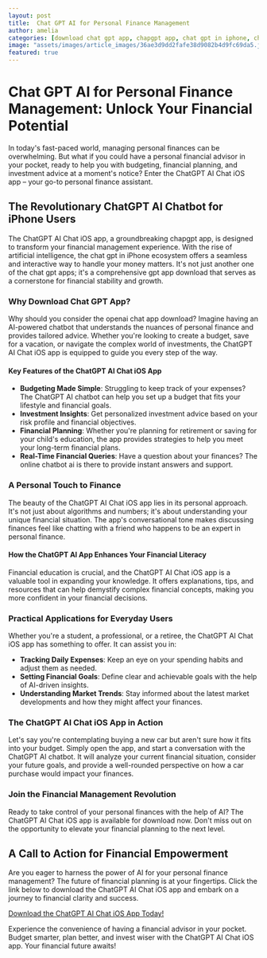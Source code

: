 ```yaml
---
layout: post
title:  Chat GPT AI for Personal Finance Management
author: amelia
categories: [download chat gpt app, chapgpt app, chat gpt in iphone, chat gpt apps, gpt app download, openai chat app download, online chatbot ai]
image: "assets/images/article_images/36ae3d9dd2fafe38d9082b4d9fc69da5.jpg"
featured: true
---
```


# Chat GPT AI for Personal Finance Management: Unlock Your Financial Potential

In today's fast-paced world, managing personal finances can be overwhelming. But what if you could have a personal financial advisor in your pocket, ready to help you with budgeting, financial planning, and investment advice at a moment's notice? Enter the ChatGPT AI Chat iOS app – your go-to personal finance assistant.

## The Revolutionary ChatGPT AI Chatbot for iPhone Users

The ChatGPT AI Chat iOS app, a groundbreaking chapgpt app, is designed to transform your financial management experience. With the rise of artificial intelligence, the chat gpt in iPhone ecosystem offers a seamless and interactive way to handle your money matters. It's not just another one of the chat gpt apps; it's a comprehensive gpt app download that serves as a cornerstone for financial stability and growth.

### Why Download Chat GPT App?

Why should you consider the openai chat app download? Imagine having an AI-powered chatbot that understands the nuances of personal finance and provides tailored advice. Whether you're looking to create a budget, save for a vacation, or navigate the complex world of investments, the ChatGPT AI Chat iOS app is equipped to guide you every step of the way.

#### Key Features of the ChatGPT AI Chat iOS App

- **Budgeting Made Simple**: Struggling to keep track of your expenses? The ChatGPT AI chatbot can help you set up a budget that fits your lifestyle and financial goals.
- **Investment Insights**: Get personalized investment advice based on your risk profile and financial objectives.
- **Financial Planning**: Whether you're planning for retirement or saving for your child's education, the app provides strategies to help you meet your long-term financial plans.
- **Real-Time Financial Queries**: Have a question about your finances? The online chatbot ai is there to provide instant answers and support.

### A Personal Touch to Finance

The beauty of the ChatGPT AI Chat iOS app lies in its personal approach. It's not just about algorithms and numbers; it's about understanding your unique financial situation. The app's conversational tone makes discussing finances feel like chatting with a friend who happens to be an expert in personal finance.

#### How the ChatGPT AI App Enhances Your Financial Literacy

Financial education is crucial, and the ChatGPT AI Chat iOS app is a valuable tool in expanding your knowledge. It offers explanations, tips, and resources that can help demystify complex financial concepts, making you more confident in your financial decisions.

### Practical Applications for Everyday Users

Whether you're a student, a professional, or a retiree, the ChatGPT AI Chat iOS app has something to offer. It can assist you in:

- **Tracking Daily Expenses**: Keep an eye on your spending habits and adjust them as needed.
- **Setting Financial Goals**: Define clear and achievable goals with the help of AI-driven insights.
- **Understanding Market Trends**: Stay informed about the latest market developments and how they might affect your finances.

### The ChatGPT AI Chat iOS App in Action

Let's say you're contemplating buying a new car but aren't sure how it fits into your budget. Simply open the app, and start a conversation with the ChatGPT AI chatbot. It will analyze your current financial situation, consider your future goals, and provide a well-rounded perspective on how a car purchase would impact your finances.

### Join the Financial Management Revolution

Ready to take control of your personal finances with the help of AI? The ChatGPT AI Chat iOS app is available for download now. Don't miss out on the opportunity to elevate your financial planning to the next level.

## A Call to Action for Financial Empowerment

Are you eager to harness the power of AI for your personal finance management? The future of financial planning is at your fingertips. Click the link below to download the ChatGPT AI Chat iOS app and embark on a journey to financial clarity and success.

[Download the ChatGPT AI Chat iOS App Today!](https://apps.apple.com/us/app/ai-ask-chat-with-ai-bots/id6472484891)

Experience the convenience of having a financial advisor in your pocket. Budget smarter, plan better, and invest wiser with the ChatGPT AI Chat iOS app. Your financial future awaits!